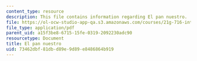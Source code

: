 ```yaml
---
content_type: resource
description: This file contains information regarding El pan nuestro.
file: https://ol-ocw-studio-app-qa.s3.amazonaws.com/courses/21g-716-introduction-to-contemporary-hispanic-literature-fall-2007/73462dbf81dbd89e9d89e8486864b919_MIT21G_716F07_ColomVallejo.pdf
file_type: application/pdf
parent_uid: a15f3be8-6715-15fe-0319-2092230adc90
resourcetype: Document
title: El pan nuestro
uid: 73462dbf-81db-d89e-9d89-e8486864b919
---
```

